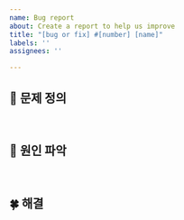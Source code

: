 ```yaml
---
name: Bug report
about: Create a report to help us improve
title: "[bug or fix] #[number] [name]"
labels: ''
assignees: ''

---
```


## 🚨 문제 정의

<br>

## 💭 원인 파악

<br>

## 🍀 해결
